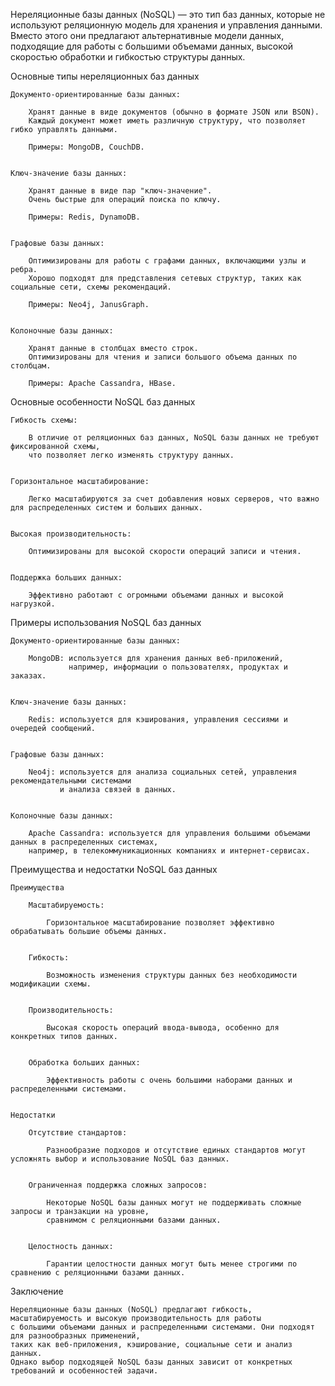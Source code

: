 
Нереляционные базы данных (NoSQL) — это тип баз данных, которые не используют реляционную модель для хранения
и управления данными. Вместо этого они предлагают альтернативные модели данных,
подходящие для работы с большими объемами данных, высокой скоростью обработки и гибкостью структуры данных.


Основные типы нереляционных баз данных

    Документо-ориентированные базы данных:

        Хранят данные в виде документов (обычно в формате JSON или BSON).
        Каждый документ может иметь различную структуру, что позволяет гибко управлять данными.

        Примеры: MongoDB, CouchDB.


    Ключ-значение базы данных:

        Хранят данные в виде пар "ключ-значение".
        Очень быстрые для операций поиска по ключу.

        Примеры: Redis, DynamoDB.


    Графовые базы данных:

        Оптимизированы для работы с графами данных, включающими узлы и ребра.
        Хорошо подходят для представления сетевых структур, таких как социальные сети, схемы рекомендаций.

        Примеры: Neo4j, JanusGraph.


    Колоночные базы данных:

        Хранят данные в столбцах вместо строк.
        Оптимизированы для чтения и записи большого объема данных по столбцам.

        Примеры: Apache Cassandra, HBase.



Основные особенности NoSQL баз данных

    Гибкость схемы:

        В отличие от реляционных баз данных, NoSQL базы данных не требуют фиксированной схемы,
        что позволяет легко изменять структуру данных.


    Горизонтальное масштабирование:

        Легко масштабируются за счет добавления новых серверов, что важно для распределенных систем и больших данных.


    Высокая производительность:

        Оптимизированы для высокой скорости операций записи и чтения.


    Поддержка больших данных:

        Эффективно работают с огромными объемами данных и высокой нагрузкой.



Примеры использования NoSQL баз данных

    Документо-ориентированные базы данных:

        MongoDB: используется для хранения данных веб-приложений,
                 например, информации о пользователях, продуктах и заказах.


    Ключ-значение базы данных:

        Redis: используется для кэширования, управления сессиями и очередей сообщений.


    Графовые базы данных:

        Neo4j: используется для анализа социальных сетей, управления рекомендательными системами
               и анализа связей в данных.


    Колоночные базы данных:

        Apache Cassandra: используется для управления большими объемами данных в распределенных системах,
        например, в телекоммуникационных компаниях и интернет-сервисах.



Преимущества и недостатки NoSQL баз данных

    Преимущества

        Масштабируемость:

            Горизонтальное масштабирование позволяет эффективно обрабатывать большие объемы данных.


        Гибкость:

            Возможность изменения структуры данных без необходимости модификации схемы.


        Производительность:

            Высокая скорость операций ввода-вывода, особенно для конкретных типов данных.


        Обработка больших данных:

            Эффективность работы с очень большими наборами данных и распределенными системами.


    Недостатки

        Отсутствие стандартов:

            Разнообразие подходов и отсутствие единых стандартов могут усложнять выбор и использование NoSQL баз данных.


        Ограниченная поддержка сложных запросов:

            Некоторые NoSQL базы данных могут не поддерживать сложные запросы и транзакции на уровне,
            сравнимом с реляционными базами данных.


        Целостность данных:

            Гарантии целостности данных могут быть менее строгими по сравнению с реляционными базами данных.


    
Заключение

    Нереляционные базы данных (NoSQL) предлагают гибкость, масштабируемость и высокую производительность для работы 
    с большими объемами данных и распределенными системами. Они подходят для разнообразных применений, 
    таких как веб-приложения, кэширование, социальные сети и анализ данных. 
    Однако выбор подходящей NoSQL базы данных зависит от конкретных требований и особенностей задачи.

